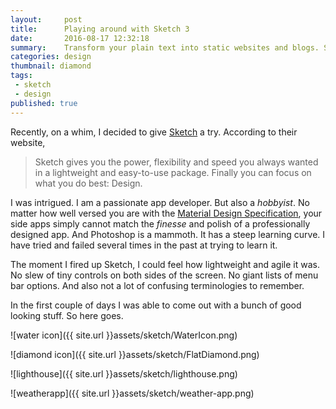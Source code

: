 ```yaml
---
layout:     post
title:      Playing around with Sketch 3
date:       2016-08-17 12:32:18
summary:    Transform your plain text into static websites and blogs. Simple, static, and blog-aware.
categories: design
thumbnail: diamond
tags:
 - sketch
 - design
published: true
---
```



Recently, on a whim, I decided to give [Sketch](http://www.sketchapp.com) a try. According to their website,

> Sketch gives you the power, flexibility and speed you always wanted in a lightweight and easy-to-use package. Finally you can focus on what you do best: Design.

I was intrigued. I am a passionate app developer. But also a *hobbyist*. No matter how well versed you are with the [Material Design Specification](https://material.google.com), your side apps simply cannot match the *finesse* and polish of a professionally designed app.
And Photoshop is a mammoth. It has a steep learning curve. I have tried and failed several times in the past at trying to learn it.

The moment I fired up Sketch, I could feel how lightweight and agile it was. No slew of tiny controls on both sides of the screen.
No giant lists of menu bar options. And also not a lot of confusing terminologies to remember.

In the first couple of days I was able to come out with a bunch of good looking stuff. So here goes.

![water icon]({{ site.url }}assets/sketch/WaterIcon.png) 


![diamond icon]({{ site.url }}assets/sketch/FlatDiamond.png)


![lighthouse]({{ site.url }}assets/sketch/lighthouse.png)


![weatherapp]({{ site.url }}assets/sketch/weather-app.png)
